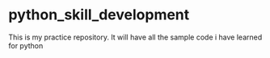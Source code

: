 # python_skill_development

This is my practice repository.
It will have all the sample code i have learned for python

